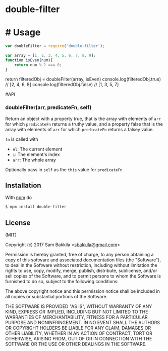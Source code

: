 # double-filter

# # Usage
```js
var doubleFilter = require('double-filter');
 
var array = [1, 2, 3, 4, 5, 6, 7, 8, 9];
function isEven(num){
    return num % 2 === 0;
}
```

return filteredObj = doubleFilter(array, isEven)
console.log(filteredObj.true) // [2, 4, 6, 8]
console.log(filteredObj.false) // [1, 3, 5, 7]


#API

### doubleFilter(arr, predicateFn, self)

Return an object with a property true, that is the array with elements of `arr` for which `predicateFn` returns a truthy value, and a property false that is the array with elements of `arr` for which `predicateFn` returns a falsey value. 

`fn` is called with

* `el`: The current element
* `i`: The element's index
* `arr`: The whole array

Optionally pass in `self` as the `this` value for `predicateFn`.

## Installation

With [npm](http://npmjs.org) do

```bash
$ npm install double-filter
```

## License

(MIT)

Copyright (c) 2017 Sam Bakkila &lt;sbakkila@gmail.com&gt;

Permission is hereby granted, free of charge, to any person obtaining a copy of
this software and associated documentation files (the "Software"), to deal in
the Software without restriction, including without limitation the rights to
use, copy, modify, merge, publish, distribute, sublicense, and/or sell copies
of the Software, and to permit persons to whom the Software is furnished to do
so, subject to the following conditions:

The above copyright notice and this permission notice shall be included in all
copies or substantial portions of the Software.

THE SOFTWARE IS PROVIDED "AS IS", WITHOUT WARRANTY OF ANY KIND, EXPRESS OR
IMPLIED, INCLUDING BUT NOT LIMITED TO THE WARRANTIES OF MERCHANTABILITY,
FITNESS FOR A PARTICULAR PURPOSE AND NONINFRINGEMENT. IN NO EVENT SHALL THE
AUTHORS OR COPYRIGHT HOLDERS BE LIABLE FOR ANY CLAIM, DAMAGES OR OTHER
LIABILITY, WHETHER IN AN ACTION OF CONTRACT, TORT OR OTHERWISE, ARISING FROM,
OUT OF OR IN CONNECTION WITH THE SOFTWARE OR THE USE OR OTHER DEALINGS IN THE
SOFTWARE.